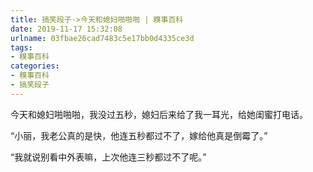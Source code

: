 ```yaml
---
title: 搞笑段子->今天和媳妇啪啪啪 | 糗事百科
date: 2019-11-17 15:32:08
urlname: 03fbae26cad7483c5e17bb0d4335ce3d
tags: 
- 糗事百科
categories:
- 糗事百科
- 搞笑段子
---
```

今天和媳妇啪啪啪，我没过五秒，媳妇后来给了我一耳光，给她闺蜜打电话。

“小丽，我老公真的是快，他连五秒都过不了，嫁给他真是倒霉了。”

“我就说别看中外表嘛，上次他连三秒都过不了呢。”


